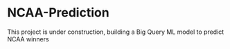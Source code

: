 # NCAA-Prediction
This project is under construction, building a Big Query ML model to predict NCAA winners
